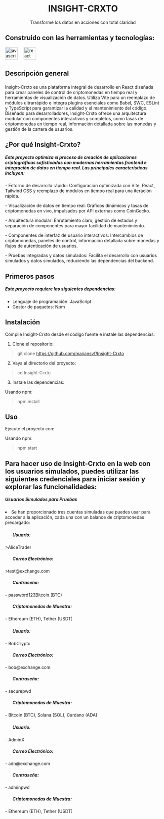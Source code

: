 <h1 align="center">INSIGHT-CRXTO</h1>
<p align="center">Transforme los datos en acciones con total claridad</p>



###
###
<h2 align="left">Construido con las herramientas y tecnologías:</h2>

<div align="left">
  <img src="https://cdn.jsdelivr.net/gh/devicons/devicon/icons/javascript/javascript-original.svg" height="40" alt="javascript logo"  />
  <img width="12" />
  <img src="https://cdn.jsdelivr.net/gh/devicons/devicon/icons/react/react-original.svg" height="40" alt="react logo"  />
  <img width="12" />
  
</div>

###


<h2 align="left">Descripción general</h2>

###

<p align="left">Insight-Crxto es una plataforma integral de desarrollo en React diseñada para crear paneles de control de criptomonedas en tiempo real y herramientas de visualización de datos. Utiliza Vite para un reemplazo de módulos ultrarrápido e integra plugins esenciales como Babel, SWC, ESLint y TypeScript para garantizar la calidad y el mantenimiento del código. Diseñado para desarrolladores, Insight-Crxto ofrece una arquitectura modular con componentes interactivos y completos, como tasas de criptomonedas en tiempo real, información detallada sobre las monedas y gestión de la cartera de usuarios.</p>



<h2 align="left">¿Por qué Insight-Crxto?</h2>

<h5 align="left">Este proyecto optimiza el proceso de creación de aplicaciones criptográficas sofisticadas con modernas herramientas frontend e integración de datos en tiempo real. Las principales características incluyen:</h5>

<p align="left">- Entorno de desarrollo rápido: Configuración optimizada con Vite, React, Tailwind CSS y reemplazo de módulos en tiempo real para una iteración rápida.</p>
<p align="left">- Visualización de datos en tiempo real: Gráficos dinámicos y tasas de criptomonedas en vivo, impulsados ​​por API externas como CoinGecko.</p>
<p align="left">- Arquitectura modular: Enrutamiento claro, gestión de estados y separación de componentes para mayor facilidad de mantenimiento.</p>
<p align="left">- Componentes de interfaz de usuario interactivos: Intercambios de criptomonedas, paneles de control, información detallada sobre monedas y flujos de autenticación de usuarios.</p>
<p align="left">- Pruebas integradas y datos simulados: Facilita el desarrollo con usuarios simulados y datos simulados, reduciendo las dependencias del backend.</p>

###

<h2 align="left">Primeros pasos</h2>

<h5 align="left">Este proyecto requiere las siguientes dependencias:</h5>

- Lenguaje de programación: JavaScript
- Gestor de paquetes: Npm

<h2 align="left">Instalación</h2>

Compile Insight-Crxto desde el código fuente e instale las dependencias:

1. Clone el repositorio:

> git clone https://github.com/mariansvf/Insight-Crxto

2. Vaya al directorio del proyecto:

> cd Insight-Crxto

3. Instale las dependencias:

Usando npm:

> npm install

<h2 align="left">Uso</h2>

Ejecute el proyecto con:

Usando npm:

> npm start


<h2 align="left">Para hacer uso de Insight-Crxto en la web con los usuarios simulados, puedes utilizar las siguientes credenciales para iniciar sesión y explorar las funcionalidades:</h2>
<h5 align="left">Usuarios Simulados para Pruebas</h5>
<li align="left">Se han proporcionado tres cuentas simuladas que puedes usar para acceder a la aplicación, cada una con un balance de criptomonedas precargado:</li>

###
###

<ul align="left"><h5>Usuario:</h5></ul>
>AliceTrader
<ul align="left"><h5>Correo Electrónico:</h5></ul>
>test@exchange.com
<ul align="left"><h5>Contraseña:</h5></ul>
- password123Bitcoin (BTC)
<ul align="left"><h5>Criptomonedas de Muestra:</h5></ul>
- Ethereum (ETH), Tether (USDT)

###
###

<ul align="left"><h5>Usuario:</h5></ul>
- BobCrypto
<ul align="left"><h5>Correo Electrónico:</h5></ul>
- bob@exchange.com
<ul align="left"><h5>Contraseña:</h5></ul>
- securepwd
<ul align="left"><h5>Criptomonedas de Muestra:</h5></ul>
- Bitcoin (BTC), Solana (SOL), Cardano (ADA)

###
###

<ul align="left"><h5>Usuario:</h5></ul>
- AdminX
<ul align="left"><h5>Correo Electrónico:</h5></ul>
- adn@exchange.com
<ul align="left"><h5>Contraseña:</h5></ul>
- adminpwd
<ul align="left"><h5>Criptomonedas de Muestra:</h5></ul>
- Ethereum (ETH), Tether (USDT)



